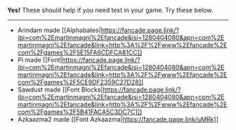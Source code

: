 **Yes!** These should help if you need  text in your game. Try these below.
***
- Arindam made [[Alphabates|https://fancade.page.link/?ibi=com%2Emartinmagni%2Efancade&isi=1280404080&apn=com%2Emartinmagni%2Efancade&link=http%3A%2F%2Fwww%2Efancade%2Ecom%2Fgames%2F5E15FA6CDFCA81CC]]
- Pi made [[Font|https://fancade.page.link/?ibi=com%2Emartinmagni%2Efancade&isi=1280404080&apn=com%2Emartinmagni%2Efancade&link=http%3A%2F%2Fwww%2Efancade%2Ecom%2Fgames%2F5CE9DF2359C27D28]]
- Sawdust made [[Font Blocks|https://fancade.page.link/?ibi=com%2Emartinmagni%2Efancade&isi=1280404080&apn=com%2Emartinmagni%2Efancade&link=http%3A%2F%2Fwww%2Efancade%2Ecom%2Fgames%2F5B41FACA5C3DC7C1]]
- Azkaazma2 made [[Font Azkaazma|https://fancade.page.link/uMRk]]
